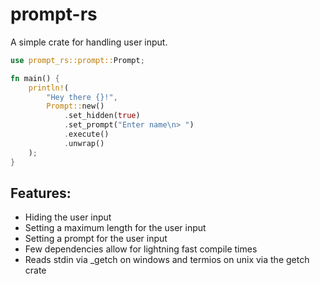 # prompt-rs
A simple crate for handling user input.

```rs
use prompt_rs::prompt::Prompt;

fn main() {
    println!(
        "Hey there {}!",
        Prompt::new()
            .set_hidden(true)
            .set_prompt("Enter name\n> ")
            .execute()
            .unwrap()
    );
}
```

## Features:
- Hiding the user input
- Setting a maximum length for the user input
- Setting a prompt for the user input
- Few dependencies allow for lightning fast compile times
- Reads stdin via _getch on windows and termios on unix via the getch crate
